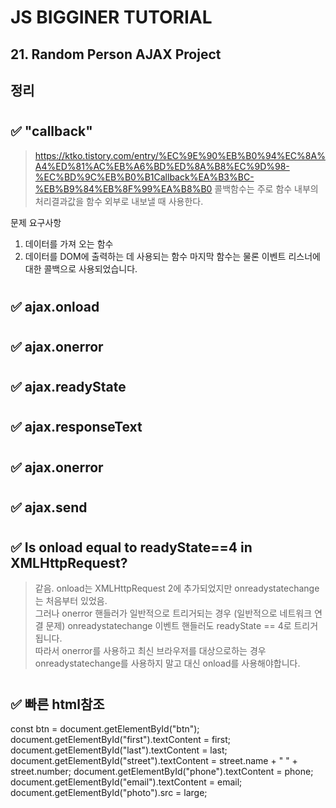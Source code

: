 # JS BIGGINER TUTORIAL 
## 21. Random Person AJAX Project
  
## 정리

#
## ✅ "callback"
> https://ktko.tistory.com/entry/%EC%9E%90%EB%B0%94%EC%8A%A4%ED%81%AC%EB%A6%BD%ED%8A%B8%EC%9D%98-%EC%BD%9C%EB%B0%B1Callback%EA%B3%BC-%EB%B9%84%EB%8F%99%EA%B8%B0
> 콜백함수는 주로 함수 내부의 처리결과값을 함수 외부로 내보낼 때 사용한다.  
> 
문제 요구사항
1. 데이터를 가져 오는 함수
2. 데이터를 DOM에 출력하는 데 사용되는 함수
마지막 함수는 물론 이벤트 리스너에 대한 콜백으로 사용되었습니다.

#
## ✅ ajax.onload
#
## ✅ ajax.onerror
#
## ✅ ajax.readyState
#
## ✅ ajax.responseText
#
## ✅ ajax.onerror
#
## ✅ ajax.send
#
## ✅ Is onload equal to readyState==4 in XMLHttpRequest?
> 같음. onload는 XMLHttpRequest 2에 추가되었지만 onreadystatechange는 처음부터 있었음.  
> 그러나 onerror 핸들러가 일반적으로 트리거되는 경우 (일반적으로 네트워크 연결 문제)   onreadystatechange 이벤트 핸들러도 readyState == 4로 트리거됩니다.   
> 따라서 onerror를 사용하고 최신 브라우저를 대상으로하는 경우 onreadystatechange를 사용하지 말고 대신 onload를 사용해야합니다.   
#
## ✅ 빠른 html참조 
const btn = document.getElementById("btn");
document.getElementById("first").textContent = first;
document.getElementById("last").textContent = last;
document.getElementById("street").textContent = street.name + " " + street.number;
document.getElementById("phone").textContent = phone;
document.getElementById("email").textContent = email;
document.getElementById("photo").src = large;